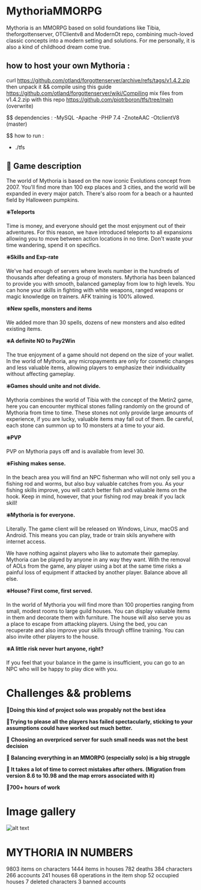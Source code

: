 
# MythoriaMMORPG

Mythoria is an MMORPG based on solid foundations like Tibia, theforgottenserver, OTClientv8 and ModernOt repo, combining much-loved classic concepts into a modern setting and solutions. For me personally, it is also a kind of childhood dream come true.

## how to host your own Mythoria :
curl https://github.com/otland/forgottenserver/archive/refs/tags/v1.4.2.zip
then unpack it && 
compile using this guide https://github.com/otland/forgottenserver/wiki/Compiling
mix files from v1.4.2.zip with this repo https://github.com/piotrboron/tfs/tree/main (overwrite)

$$ dependencies : 
-MySQL -Apache -PHP 7.4 -ZnoteAAC -OtclientV8 (master)

$$ how to run :

- ./tfs


## 🚀 Game description

The world of Mythoria is based on the now iconic Evolutions concept from 2007. You'll find more than 100 exp places and 3 cities, and the world will be expanded in every major patch. There's also room for a beach or a haunted field by Halloween pumpkins.

**❇️Teleports**

Time is money, and everyone should get the most enjoyment out of their adventures. For this reason, we have introduced teleports to all expansions allowing you to move between action locations in no time. Don't waste your time wandering, spend it on specifics.

**❇️Skills and Exp-rate**

We've had enough of servers where levels number in the hundreds of thousands after defeating a group of monsters. Mythoria has been balanced to provide you with smooth, balanced gameplay from low to high levels. You can hone your skills in fighting with white weapons, ranged weapons or magic knowledge on trainers. AFK training is 100% allowed.

**❇️New spells, monsters and items**

We added more than 30 spells, dozens of new monsters and also edited existing items.

**❇️A definite NO to Pay2Win**

The true enjoyment of a game should not depend on the size of your wallet. In the world of Mythoria, any micropayments are only for cosmetic changes and less valuable items, allowing players to emphasize their individuality without affecting gameplay.

**❇️Games should unite and not divide.**

Mythoria combines the world of Tibia with the concept of the Metin2 game, here you can encounter mythical stones falling randomly on the ground of Mythoria from time to time. These stones not only provide large amounts of experience, if you are lucky, valuable items may fall out of them. Be careful, each stone can summon up to 10 monsters at a time to your aid.

**❇️PVP**

PVP on Mythoria pays off and is available from level 30.

**❇️Fishing makes sense.**

In the beach area you will find an NPC fisherman who will not only sell you a fishing rod and worms, but also buy valuable catches from you. As your fishing skills improve, you will catch better fish and valuable items on the hook. Keep in mind, however, that your fishing rod may break if you lack skill!

**❇️Mythoria is for everyone.**

Literally. The game client will be released on Windows, Linux, macOS and Android. This means you can play, trade or train skils anywhere with internet access.

We have nothing against players who like to automate their gameplay. Mythoria can be played by anyone in any way they want. With the removal of AOLs from the game, any player using a bot at the same time risks a painful loss of equipment if attacked by another player. Balance above all else.

**❇️House? First come, first served.**

In the world of Mythoria you will find more than 100 properties ranging from small, modest rooms to large guild houses. You can display valuable items in them and decorate them with furniture. The house will also serve you as a place to escape from attacking players. Using the bed, you can recuperate and also improve your skills through offline training. You can also invite other players to the house.

**❇️A little risk never hurt anyone, right?**

If you feel that your balance in the game is insufficient, you can go to an NPC who will be happy to play dice with you.

# Challenges && problems

**🚩Doing this kind of project solo was propably not the best idea**

**🚩Trying to please all the players has failed spectacularly, sticking to your assumptions could have worked out much better.**

**🚩 Choosing an overpriced server for such small needs was not the best decision**

**🚩 Balancing everything in an MMORPG (especially solo) is a big struggle**

**🚩 It takes a lot of time to correct mistakes after others. (Migration from version 8.6 to 10.98 and the map errors associated with it)**

**🚩700+ hours of work**

# Image gallery

![alt text](http://url/to/img.png](https://github.com/piotrboron/mythoria/blob/main/images/0i9Msu5.png)](https://raw.githubusercontent.com/piotrboron/mythoria/refs/heads/main/images/0i9Msu5.png))

# MYTHORIA IN NUMBERS

9803 items on characters
1444 items in houses
782 deaths
384 characters
266 accounts
241 houses
68 operations in the item shop
52 occupied houses
7 deleted characters
3 banned accounts

